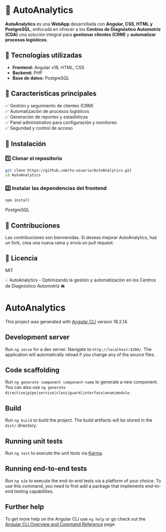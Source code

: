 # 🚗 AutoAnalytics

**AutoAnalytics** es una **WebApp** desarrollada con **Angular, CSS, HTML y PostgreSQL**, enfocada en ofrecer a los **Centros de Diagnóstico Automotriz (CDA)** una solución integral para **gestionar clientes (CRM)** y **automatizar procesos logísticos**.

## 🚀 Tecnologías utilizadas  
- **Frontend:** Angular v18, HTML, CSS  
- **Backend:** PHP 
- **Base de datos:** PostgreSQL  

## 🎯 Características principales  
✅ Gestión y seguimiento de clientes (CRM)  
✅ Automatización de procesos logísticos  
✅ Generación de reportes y estadísticas  
✅ Panel administrativo para configuración y monitoreo  
✅ Seguridad y control de acceso  

## 🔧 Instalación  

### 1️⃣ Clonar el repositorio  
```bash
git clone https://github.com/tu-usuario/AutoAnalytics.git
cd AutoAnalytics
```

### 2️⃣ Instalar las dependencias del frontend
```bash
npm install

```

PostgreSQL

## 📌 Contribuciones
Las contribuciones son bienvenidas. Si deseas mejorar AutoAnalytics, haz un fork, crea una nueva rama y envía un pull request.

## 📜 Licencia
MIT

💡 AutoAnalytics - Optimizando la gestión y automatización en los Centros de Diagnóstico Automotriz 🚘




# AutoAnalytics

This project was generated with [Angular CLI](https://github.com/angular/angular-cli) version 18.2.14.

## Development server

Run `ng serve` for a dev server. Navigate to `http://localhost:4200/`. The application will automatically reload if you change any of the source files.

## Code scaffolding

Run `ng generate component component-name` to generate a new component. You can also use `ng generate directive|pipe|service|class|guard|interface|enum|module`.

## Build

Run `ng build` to build the project. The build artifacts will be stored in the `dist/` directory.

## Running unit tests

Run `ng test` to execute the unit tests via [Karma](https://karma-runner.github.io).

## Running end-to-end tests

Run `ng e2e` to execute the end-to-end tests via a platform of your choice. To use this command, you need to first add a package that implements end-to-end testing capabilities.

## Further help

To get more help on the Angular CLI use `ng help` or go check out the [Angular CLI Overview and Command Reference](https://angular.dev/tools/cli) page.

